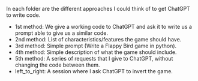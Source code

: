 In each folder are the different approaches I could think of to get ChatGPT to write code.

- 1st method: We give a working code to ChatGPT and ask it to write us a prompt able to give us a similar code.
- 2nd method: List of characteristics/features the game should have. 
- 3rd method: Simple prompt (Write a Flappy Bird game in python).
- 4th method: Simple description of what the game should include.
- 5th method: A series of requests that I give to ChatGPT, without changing the code between them.
- left_to_right: A session where I ask ChatGPT to invert the game.

